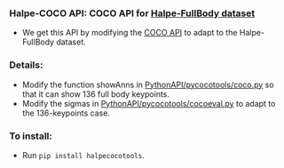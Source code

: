 ### Halpe-COCO API: COCO API for [Halpe-FullBody dataset](https://github.com/Fang-Haoshu/Halpe-FullBody)
- We get this API by modifying the [COCO API](https://github.com/cocodataset/cocoapi) to adapt to the Halpe-FullBody dataset.

### Details:
- Modify the function showAnns in [PythonAPI/pycocotools/coco.py](https://github.com/Fang-Haoshu/Halpe-FullBody/blob/master/cocoapi/PythonAPI/pycocotools/coco.py#L233) so that it can show 136 full body keypoints.
- Modify the sigmas in [PythonAPI/pycocotools/cocoeval.py](https://github.com/Fang-Haoshu/Halpe-FullBody/blob/master/cocoapi/PythonAPI/pycocotools/cocoeval.py#L207) to adapt to the 136-keypoints case.

### To install:

- Run `pip install halpecocotools`.

